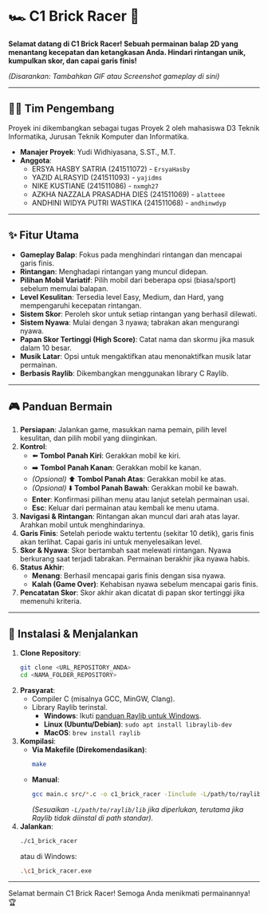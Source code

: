 # 🏎️ C1 Brick Racer 🧱

**Selamat datang di C1 Brick Racer! Sebuah permainan balap 2D yang menantang kecepatan dan ketangkasan Anda. Hindari rintangan unik, kumpulkan skor, dan capai garis finis!**

*(Disarankan: Tambahkan GIF atau Screenshot gameplay di sini)*

---

## 🧑‍💻 Tim Pengembang

Proyek ini dikembangkan sebagai tugas Proyek 2 oleh mahasiswa D3 Teknik Informatika, Jurusan Teknik Komputer dan Informatika.

* **Manajer Proyek**: Yudi Widhiyasana, S.ST., M.T.
* **Anggota**:
    * ERSYA HASBY SATRIA (241511072) - `ErsyaHasby`
    * YAZID ALRASYID (241511093) - `yajidms`
    * NIKE KUSTIANE (241511086) - `nxmgh27`
    * AZKHA NAZZALA PRASADHA DIES (241511069) - `alatteee`
    * ANDHINI WIDYA PUTRI WASTIKA (241511068) - `andhinwdyp`

---

## ✨ Fitur Utama

* **Gameplay Balap**: Fokus pada menghindari rintangan dan mencapai garis finis.
* **Rintangan**: Menghadapi rintangan yang muncul didepan.
* **Pilihan Mobil Variatif**: Pilih mobil dari beberapa opsi (biasa/sport) sebelum memulai balapan.
* **Level Kesulitan**: Tersedia level Easy, Medium, dan Hard, yang mempengaruhi kecepatan rintangan.
* **Sistem Skor**: Peroleh skor untuk setiap rintangan yang berhasil dilewati.
* **Sistem Nyawa**: Mulai dengan 3 nyawa; tabrakan akan mengurangi nyawa.
* **Papan Skor Tertinggi (High Score)**: Catat nama dan skormu jika masuk dalam 10 besar.
* **Musik Latar**: Opsi untuk mengaktifkan atau menonaktifkan musik latar permainan.
* **Berbasis Raylib**: Dikembangkan menggunakan library C Raylib.

---

## 🎮 Panduan Bermain

1.  **Persiapan**: Jalankan game, masukkan nama pemain, pilih level kesulitan, dan pilih mobil yang diinginkan.
2.  **Kontrol**:
    * ⬅️ **Tombol Panah Kiri**: Gerakkan mobil ke kiri.
    * ➡️ **Tombol Panah Kanan**: Gerakkan mobil ke kanan.
    * *(Opsional)* ⬆️ **Tombol Panah Atas**: Gerakkan mobil ke atas.
    * *(Opsional)* ⬇️ **Tombol Panah Bawah**: Gerakkan mobil ke bawah.
    * **Enter**: Konfirmasi pilihan menu atau lanjut setelah permainan usai.
    * **Esc**: Keluar dari permainan atau kembali ke menu utama.
3.  **Navigasi & Rintangan**: Rintangan akan muncul dari arah atas layar. Arahkan mobil untuk menghindarinya.
4.  **Garis Finis**: Setelah periode waktu tertentu (sekitar 10 detik), garis finis akan terlihat. Capai garis ini untuk menyelesaikan level.
5.  **Skor & Nyawa**: Skor bertambah saat melewati rintangan. Nyawa berkurang saat terjadi tabrakan. Permainan berakhir jika nyawa habis.
6.  **Status Akhir**:
    * **Menang**: Berhasil mencapai garis finis dengan sisa nyawa.
    * **Kalah (Game Over)**: Kehabisan nyawa sebelum mencapai garis finis.
7.  **Pencatatan Skor**: Skor akhir akan dicatat di papan skor tertinggi jika memenuhi kriteria.

---

## 🔧 Instalasi & Menjalankan

1.  **Clone Repository**:
    ```bash
    git clone <URL_REPOSITORY_ANDA>
    cd <NAMA_FOLDER_REPOSITORY>
    ```
2.  **Prasyarat**:
    * Compiler C (misalnya GCC, MinGW, Clang).
    * Library Raylib terinstal.
        * **Windows**: Ikuti [panduan Raylib untuk Windows](https://github.com/raysan5/raylib/wiki/Working-on-Windows).
        * **Linux (Ubuntu/Debian)**: `sudo apt install libraylib-dev`
        * **MacOS**: `brew install raylib`
3.  **Kompilasi**:
    * **Via Makefile (Direkomendasikan)**:
        ```bash
        make
        ```
    * **Manual**:
        ```bash
        gcc main.c src/*.c -o c1_brick_racer -Iinclude -L/path/to/raylib/lib -lraylib -lopengl32 -lgdi32 -lwinmm -lm -lpthread -lwinpthread
        ```
        *(Sesuaikan `-L/path/to/raylib/lib` jika diperlukan, terutama jika Raylib tidak diinstal di path standar).*
4.  **Jalankan**:
    ```bash
    ./c1_brick_racer
    ```
    atau di Windows:
    ```bash
    .\c1_brick_racer.exe
    ```

---

Selamat bermain C1 Brick Racer! Semoga Anda menikmati permainannya! 🏆
